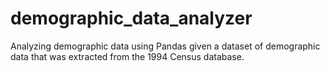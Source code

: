 # demographic_data_analyzer
Analyzing demographic data using Pandas given a dataset of demographic data that was extracted from the 1994 Census database.
